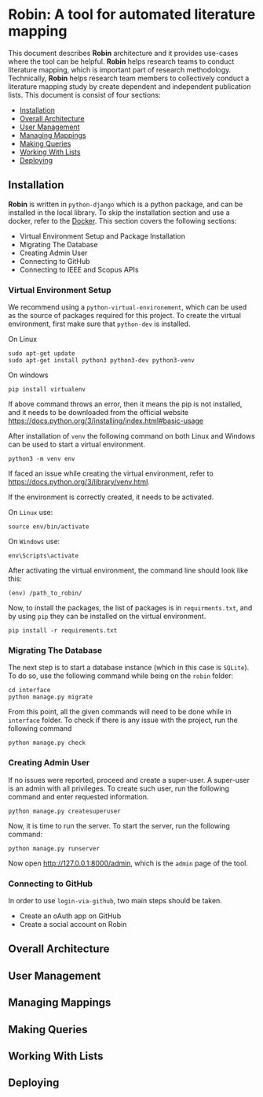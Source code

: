 # Robin: A tool for automated literature mapping
This document describes <b>Robin</b> architecture and it provides use-cases where the tool can be helpful. <b>Robin</b> helps research teams to conduct literature mapping, which is important part of research methodology. Technically, <b>Robin</b> helps research team members to collectively conduct a literature mapping study by create dependent and independent publication lists. This document is consist of four sections:

* [Installation](#Installation)
* [Overall Architecture](#Overall-Architecture)
* [User Management](#User-Management)
* [Managing Mappings](#Managing-Mappings)
* [Making Queries](#Making-Queries)
* [Working With Lists](#Working-With-Lists)
* [Deploying](#Deploying)


## Installation
<b>Robin</b> is written in `python-django` which is a python package, and can be installed in the local library. To skip the installation section and use a docker, refer to the [Docker](/contianer). This section covers the following sections:

* Virtual Environment Setup and Package Installation
* Migrating The Database
* Creating Admin User
* Connecting to GitHub
* Connecting to IEEE and Scopus APIs

### Virtual Environment Setup 

We recommend using a `python-virtual-environement`, which can be used as the source of packages required for this project. To create the virtual environment, first make sure that `python-dev` is installed.

On Linux
```commandline
sudo apt-get update
sudo apt-get install python3 python3-dev python3-venv
```

On windows
```commandline
pip install virtualenv
```

If above command throws an error, then it means the pip is not installed, and it needs to be downloaded from the official website https://docs.python.org/3/installing/index.html#basic-usage

After installation of `venv` the following command on both Linux and Windows can be used to start a virtual environment.

```commandline
python3 -m venv env
```

If faced an issue while creating the virtual environment, refer to https://docs.python.org/3/library/venv.html. 

If the environment is correctly created, it needs to be activated. 

On `Linux` use:
```commandline
source env/bin/activate
```

On `Windows` use:
```commandline
env\Scripts\activate
```

After activating the virtual environment, the command line should look like this:
```
(env) /path_to_robin/
```

Now, to install the packages, the list of packages is in `requirments.txt`, and by using `pip` they can be installed on the virtual environment.
```commandline
pip install -r requirements.txt
```
### Migrating The Database
The next step is to start a database instance (which in this case is `SQLite`). To do so, use the following command while being on the `robin` folder:
```commandline
cd interface
python manage.py migrate
```

From this point, all the given commands will need to be done while in `interface` folder. To check if there is any issue with the project, run the following command
```commandline
python manage.py check
```
### Creating Admin User
If no issues were reported, proceed and create a super-user. A super-user is an admin with all privileges. To create such user, run the following command and enter requested information.

```commandline
python manage.py createsuperuser
```

Now, it is time to run the server. To start the server, run the following command:
```commandline
python manage.py runserver
```

Now open http://127.0.0.1:8000/admin, which is the `admin` page of the tool.

### Connecting to GitHub
In order to use `login-via-github`, two main steps should be taken. 
- Create an oAuth app on GitHub
- Create a social account on Robin




## Overall Architecture



## User Management

## Managing Mappings

## Making Queries

## Working With Lists

## Deploying
